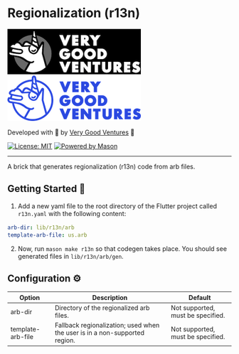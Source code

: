# Regionalization (r13n)

[![Very Good Ventures][logo_white]][very_good_ventures_link_dark]
[![Very Good Ventures][logo_black]][very_good_ventures_link_light]

Developed with 💙 by [Very Good Ventures][very_good_ventures_link] 🦄

[![License: MIT][license_badge]][license_link] [![Powered by Mason](https://img.shields.io/endpoint?url=https%3A%2F%2Ftinyurl.com%2Fmason-badge)](https://github.com/felangel/mason)

--- 

A brick that generates regionalization (r13n) code from arb files.

## Getting Started 🚀

1. Add a new yaml file to the root directory of the Flutter project called `r13n.yaml` with the following content:

```yaml
arb-dir: lib/r13n/arb
template-arb-file: us.arb
```

2. Now, run `mason make r13n` so that codegen takes place. You should see generated files in `lib/r13n/arb/gen`.


## Configuration ⚙️

| Option            | Description                                                                | Default                           |
|-------------------|----------------------------------------------------------------------------|-----------------------------------|
| arb-dir           | Directory of the regionalized arb files.                                   | Not supported, must be specified. |
| template-arb-file | Fallback regionalization; used when the user is in a non-supported region. | Not supported, must be specified. |


[license_badge]: https://img.shields.io/badge/license-MIT-blue.svg
[license_link]: https://opensource.org/licenses/MIT
[logo_black]: https://raw.githubusercontent.com/VGVentures/very_good_brand/main/styles/README/vgv_logo_black.png#gh-light-mode-only
[logo_white]: https://raw.githubusercontent.com/VGVentures/very_good_brand/main/styles/README/vgv_logo_white.png#gh-dark-mode-only
[very_good_ventures_link_dark]: https://verygood.ventures#gh-dark-mode-only
[very_good_ventures_link_light]: https://verygood.ventures#gh-light-mode-only
[very_good_ventures_link]: https://verygood.ventures